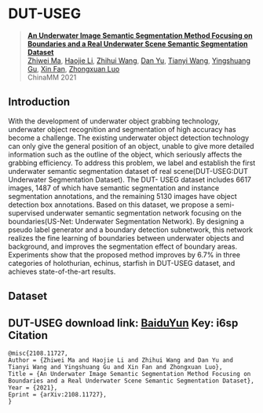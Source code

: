 # DUT-USEG

> [**An Underwater Image Semantic Segmentation Method Focusing on Boundaries and a Real Underwater Scene Semantic Segmentation Dataset**](https://arxiv.org/abs/2108.11727)           
> [Zhiwei Ma](https://arxiv.org/search/cs?searchtype=author&query=Ma%2C+Z), [Haojie Li](https://arxiv.org/search/cs?searchtype=author&query=Li%2C+H), [Zhihui Wang](https://arxiv.org/search/cs?searchtype=author&query=Wang%2C+Z), [Dan Yu](https://arxiv.org/search/cs?searchtype=author&query=Yu%2C+D), [Tianyi Wang](https://arxiv.org/search/cs?searchtype=author&query=Wang%2C+T), [Yingshuang Gu](https://arxiv.org/search/cs?searchtype=author&query=Gu%2C+Y), [Xin Fan](https://arxiv.org/search/cs?searchtype=author&query=Fan%2C+X), [Zhongxuan Luo](https://arxiv.org/search/cs?searchtype=author&query=Luo%2C+Z)  
> ChinaMM 2021

Introduction
-----------------
With the development of underwater object grabbing technology, underwater object recognition and segmentation of high accuracy has become a challenge. The existing underwater object detection technology can only give the general position of an object, unable to give more detailed information such as the outline of the object, which seriously affects the grabbing efficiency. To address this problem, we label and establish the first underwater semantic segmentation dataset of real scene(DUT-USEG:DUT Underwater Segmentation Dataset). The DUT- USEG dataset includes 6617 images, 1487 of which have semantic segmentation and instance segmentation annotations, and the remaining 5130 images have object detection box annotations. Based on this dataset, we propose a semi-supervised underwater semantic segmentation network focusing on the boundaries(US-Net: Underwater Segmentation Network). By designing a pseudo label generator and a boundary detection subnetwork, this network realizes the fine learning of boundaries between underwater objects and background, and improves the segmentation effect of boundary areas. Experiments show that the proposed method improves by 6.7% in three categories of holothurian, echinus, starfish in DUT-USEG dataset, and achieves state-of-the-art results.

Dataset
---------------
DUT-USEG download link: [BaiduYun](https://pan.baidu.com/s/1reLIM-qEO6GNgBiDRQ5XDg) Key: i6sp
Citation
---------------
```
@misc{2108.11727,
Author = {Zhiwei Ma and Haojie Li and Zhihui Wang and Dan Yu and Tianyi Wang and Yingshuang Gu and Xin Fan and Zhongxuan Luo},
Title = {An Underwater Image Semantic Segmentation Method Focusing on Boundaries and a Real Underwater Scene Semantic Segmentation Dataset},
Year = {2021},
Eprint = {arXiv:2108.11727},
} 
```
